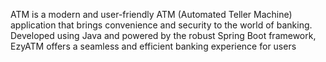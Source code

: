 ATM is a modern and user-friendly ATM (Automated Teller Machine) application that brings convenience and security to the world of banking. Developed using Java and powered by the robust Spring Boot framework, EzyATM offers a seamless and efficient banking experience for users
